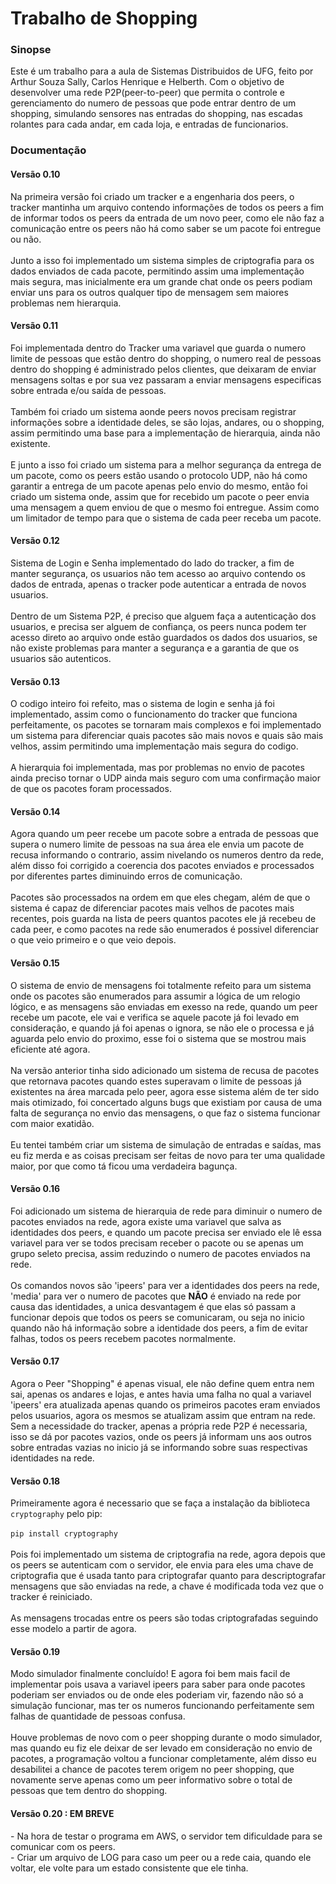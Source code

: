 <h1>Trabalho de Shopping</h1>
<h3>Sinopse</h3>
Este é um trabalho para a aula de Sistemas Distribuidos de UFG, feito por Arthur Souza Sally, Carlos Henrique e Helberth.
Com o objetivo de desenvolver uma rede P2P(peer-to-peer) que permita o controle e gerenciamento do numero de pessoas que
pode entrar dentro de um shopping, simulando sensores nas entradas do shopping, nas escadas rolantes para cada andar, em
cada loja, e entradas de funcionarios.<br/>
<h3>Documentação</h3>
<h4>Versão 0.10</h4>
Na primeira versão foi criado um tracker e a engenharia dos peers, o tracker mantinha um arquivo contendo informações de
todos os peers a fim de informar todos os peers da entrada de um novo peer, como ele não faz a comunicação entre os peers
não há como saber se um pacote foi entregue ou não.<br/><br/>
Junto a isso foi implementado um sistema simples de criptografia para os dados enviados de cada pacote, permitindo assim
uma implementação mais segura, mas inicialmente era um grande chat onde os peers podiam enviar uns para os outros qualquer
tipo de mensagem sem maiores problemas nem hierarquia.<br/>
<h4>Versão 0.11</h4>
Foi implementada dentro do Tracker uma variavel que guarda o numero limite de pessoas que estão dentro do shopping, 
o numero real de pessoas dentro do shopping é administrado pelos clientes, que deixaram de enviar mensagens soltas e por
sua vez passaram a enviar mensagens especificas sobre entrada e/ou saída de pessoas.<br/><br/>
Também foi criado um sistema aonde peers novos precisam registrar informações sobre a identidade deles, se são lojas,
andares, ou o shopping, assim permitindo uma base para a implementação de hierarquia, ainda não existente.<br/><br/>
E junto a isso foi criado um sistema para a melhor segurança da entrega de um pacote, como os peers estão usando o
protocolo UDP, não há como garantir a entrega de um pacote apenas pelo envio do mesmo, então foi criado um sistema onde,
assim que for recebido um pacote o peer envia uma mensagem a quem enviou de que o mesmo foi entregue. Assim como um
limitador de tempo para que o sistema de cada peer receba um pacote.<br/>
<h4>Versão 0.12</h4>
Sistema de Login e Senha implementado do lado do tracker, a fim de manter segurança, os usuarios não tem acesso ao arquivo
contendo os dados de entrada, apenas o tracker pode autenticar a entrada de novos usuarios.<br/><br/>
Dentro de um Sistema P2P, é preciso que alguem faça a autenticação dos usuarios, e precisa ser alguem de confiança, os
peers nunca podem ter acesso direto ao arquivo onde estão guardados os dados dos usuarios, se não existe problemas para
manter a segurança e a garantia de que os usuarios são autenticos.<br/>
<h4>Versão 0.13</h4>
O codigo inteiro foi refeito, mas o sistema de login e senha já foi implementado, assim como o funcionamento do tracker
que funciona perfeitamente, os pacotes se tornaram mais complexos e foi implementado um sistema para diferenciar quais
pacotes são mais novos e quais são mais velhos, assim permitindo uma implementação mais segura do codigo.<br/><br/>
A hierarquia foi implementada, mas por problemas no envio de pacotes ainda preciso tornar o UDP ainda mais seguro com
uma confirmação maior de que os pacotes foram processados.<br/>
<h4>Versão 0.14</h4>
Agora quando um peer recebe um pacote sobre a entrada de pessoas que supera o numero limite de pessoas na sua área ele
envia um pacote de recusa informando o contrario, assim nivelando os numeros dentro da rede, além disso foi corrigido
a coerencia dos pacotes enviados e processados por diferentes partes diminuindo erros de comunicação.<br/><br/>
Pacotes são processados na ordem em que eles chegam, além de que o sistema é capaz de diferenciar pacotes mais velhos
de pacotes mais recentes, pois guarda na lista de peers quantos pacotes ele já recebeu de cada peer, e como pacotes na
rede são enumerados é possivel diferenciar o que veio primeiro e o que veio depois.<br/>
<h4>Versão 0.15</h4>
O sistema de envio de mensagens foi totalmente refeito para um sistema onde os pacotes são enumerados para assumir a
lógica de um relogio lógico, e as mensagens são enviadas em exesso na rede, quando um peer recebe um pacote, ele vai e
verifica se aquele pacote já foi levado em consideração, e quando já foi apenas o ignora, se não ele o processa e já
aguarda pelo envio do proximo, esse foi o sistema que se mostrou mais eficiente até agora.<br/><br/>
Na versão anterior tinha sido adicionado um sistema de recusa de pacotes que retornava pacotes quando estes superavam
o limite de pessoas já existentes na área marcada pelo peer, agora esse sistema além de ter sido mais otimizado, foi
concertado alguns bugs que existiam por causa de uma falta de segurança no envio das mensagens, o que faz o sistema
funcionar com maior exatidão.<br/><br/>
Eu tentei também criar um sistema de simulação de entradas e saídas, mas eu fiz merda e as coisas precisam ser feitas
de novo para ter uma qualidade maior, por que como tá ficou uma verdadeira bagunça.<br/>
<h4>Versão 0.16</h4>
Foi adicionado um sistema de hierarquia de rede para diminuir o numero de pacotes enviados na rede, agora existe uma
variavel que salva as identidades dos peers, e quando um pacote precisa ser enviado ele lê essa variavel para ver se
todos precisam receber o pacote ou se apenas um grupo seleto precisa, assim reduzindo o numero de pacotes enviados na
rede.<br/><br/>
Os comandos novos são 'ipeers' para ver a identidades dos peers na rede, 'media' para ver o numero de pacotes que <b>NÃO</b>
é enviado na rede por causa das identidades, a unica desvantagem é que elas só passam a funcionar depois que todos os peers
se comunicaram, ou seja no inicio quando não há informação sobre a identidade dos peers, a fim de evitar falhas, todos os
peers recebem pacotes normalmente.<br/>
<h4>Versão 0.17</h4>
Agora o Peer "Shopping" é apenas visual, ele não define quem entra nem sai, apenas os andares e lojas, e antes havia uma
falha no qual a variavel 'ipeers' era atualizada apenas quando os primeiros pacotes eram enviados pelos usuarios, agora os
mesmos se atualizam assim que entram na rede. Sem a necessidade do tracker, apenas a própria rede P2P é necessaria, isso
se dá por pacotes vazios, onde os peers já informam uns aos outros sobre entradas vazias no inicio já se informando sobre
suas respectivas identidades na rede.<br/>
<h4>Versão 0.18</h4>
Primeiramente agora é necessario que se faça a instalação da biblioteca <code>cryptography</code> pelo pip:<br/><br/>
<code>pip install cryptography</code><br/><br/>
Pois foi implementado um sistema de criptografia na rede, agora depois que os peers se autenticam com o servidor, ele
envia para eles uma chave de criptografia que é usada tanto para criptografar quanto para descriptografar mensagens que
são enviadas na rede, a chave é modificada toda vez que o tracker é reiniciado.<br/><br/>
As mensagens trocadas entre os peers são todas criptografadas seguindo esse modelo a partir de agora.<br/>
<h4>Versão 0.19</h4>
Modo simulador finalmente concluído! E agora foi bem mais facil de implementar pois usava a variavel ipeers para saber
para onde pacotes poderiam ser enviados ou de onde eles poderiam vir, fazendo não só a simulação funcionar, mas ter os
numeros funcionando perfeitamente sem falhas de quantidade de pessoas confusa.<br/><br/>
Houve problemas de novo com o peer shopping durante o modo simulador, mas quando eu fiz ele deixar de ser levado em
consideração no envio de pacotes, a programação voltou a funcionar completamente, além disso eu desabilitei a chance
de pacotes terem origem no peer shopping, que novamente serve apenas como um peer informativo sobre o total de pessoas
que tem dentro do shopping.<br/>
<h4>Versão 0.20 : EM BREVE</h4>
- Na hora de testar o programa em AWS, o servidor tem dificuldade para se comunicar com os peers.<br/>
- Criar um arquivo de LOG para caso um peer ou a rede caia, quando ele voltar, ele volte para um estado consistente que ele tinha.<br/>
